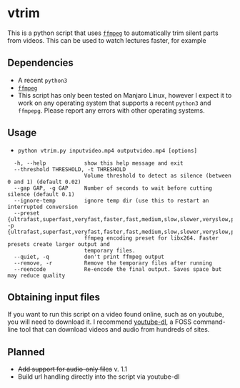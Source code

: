 # vtrim
This is a python script that uses [`ffmpeg`](https://github.com/FFmpeg/FFmpeg) to automatically trim silent parts from videos. This can be used to watch lectures faster, for example

## Dependencies
* A recent `python3`
* [`ffmpeg`](https://github.com/FFmpeg/FFmpeg)
* This script has only been tested on Manjaro Linux, however I expect it to work on any operating system that supports a recent `python3` and `ffmpepg`. Please report any errors with other operating systems.

## Usage
* `python vtrim.py inputvideo.mp4 outputvideo.mp4 [options]`
```
  -h, --help            show this help message and exit
  --threshold THRESHOLD, -t THRESHOLD
                        Volume threshold to detect as silence (between 0 and 1) (default 0.02)
  --gap GAP, -g GAP     Number of seconds to wait before cutting silence (default 0.1)
  --ignore-temp         ignore temp dir (use this to restart an interrupted conversion
  --preset {ultrafast,superfast,veryfast,faster,fast,medium,slow,slower,veryslow,placebo}, -p {ultrafast,superfast,veryfast,faster,fast,medium,slow,slower,veryslow,placebo}
                        ffmpeg encoding preset for libx264. Faster presets create larger output and
                        temporary files.
  --quiet, -q           don't print ffmpeg output
  --remove, -r          Remove the temporary files after running
  --reencode            Re-encode the final output. Saves space but may reduce quality
```

## Obtaining input files
If you want to run this script on a video found online, such as on youtube, you will need to download it. I recommend [youtube-dl](https://github.com/ytdl-org/youtube-dl), a FOSS command-line tool that can download videos and audio from hundreds of sites.

## Planned
* ~~Add support for audio-only files~~ v. 1.1
* Build url handling directly into the script via youtube-dl
